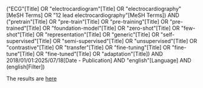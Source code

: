 
("ECG"[Title] OR "electrocardiogram"[Title] OR "electrocardiography"[MeSH Terms] OR "12 lead electrocardiography"[MeSH Terms]) AND ("pretrain"[Title] OR "pre-train"[Title] OR "pre-training"[Title] OR "pre-trained"[Title] OR "foundation-model"[Title] OR "zero-shot"[Title] OR "few-shot"[Title] OR "representation"[Title] OR "generic"[Title] OR "self-supervised"[Title] OR "semi-supervised"[Title] OR "unsupervised"[Title] OR "contrastive"[Title] OR "transfer"[Title] OR "fine-tuning"[Title] OR "fine-tune"[Title] OR "fine-tuned"[Title] OR "adaptation"[Title]) AND 2018/01/01:2025/07/18[Date - Publication] AND "english"[Language] AND (english[Filter])

The results are [here](https://github.com/LeeJarvis996/systematic-review-ecg-foundation-model/blob/main/pubmed/csv-ECGTitleOR-set.csv)